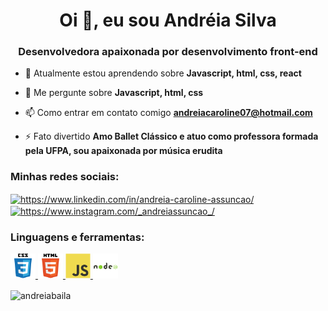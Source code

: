 <h1 align="center">Oi 👋, eu sou Andréia Silva</h1>
<h3 align="center">Desenvolvedora apaixonada por desenvolvimento front-end</h3>

- 🌱 Atualmente estou aprendendo sobre **Javascript, html, css, react**

- 💬 Me pergunte sobre **Javascript, html, css**

- 📫 Como entrar em contato comigo **andreiacaroline07@hotmail.com**

- ⚡ Fato divertido **Amo Ballet Clássico e atuo como professora formada pela UFPA, sou apaixonada por música erudita**

<h3 align="left">Minhas redes sociais:</h3>
<p align="left">
<a href="https://linkedin.com/in/https://www.linkedin.com/in/andreia-caroline-assuncao/" target="blank"><img align="center" src="https://raw.githubusercontent.com/rahuldkjain/github-profile-readme-generator/master/src/images/icons/Social/linked-in-alt.svg" alt="https://www.linkedin.com/in/andreia-caroline-assuncao/" height="30" width="40" /></a>
<a href="https://instagram.com/https://www.instagram.com/_andreiassuncao_/" target="blank"><img align="center" src="https://raw.githubusercontent.com/rahuldkjain/github-profile-readme-generator/master/src/images/icons/Social/instagram.svg" alt="https://www.instagram.com/_andreiassuncao_/" height="30" width="40" /></a>
</p>

<h3 align="left">Linguagens e ferramentas:</h3>
<p align="left"> <a href="https://www.w3schools.com/css/" target="_blank" rel="noreferrer"> <img src="https://raw.githubusercontent.com/devicons/devicon/master/icons/css3/css3-original-wordmark.svg" alt="css3" width="40" height="40"/> </a> <a href="https://www.w3.org/html/" target="_blank" rel="noreferrer"> <img src="https://raw.githubusercontent.com/devicons/devicon/master/icons/html5/html5-original-wordmark.svg" alt="html5" width="40" height="40"/> </a> <a href="https://developer.mozilla.org/en-US/docs/Web/JavaScript" target="_blank" rel="noreferrer"> <img src="https://raw.githubusercontent.com/devicons/devicon/master/icons/javascript/javascript-original.svg" alt="javascript" width="40" height="40"/> </a> <a href="https://nodejs.org" target="_blank" rel="noreferrer"> <img src="https://raw.githubusercontent.com/devicons/devicon/master/icons/nodejs/nodejs-original-wordmark.svg" alt="nodejs" width="40" height="40"/> </a> </p>

<p><img align="center" src="https://github-readme-stats.vercel.app/api/top-langs?username=andreiabaila&show_icons=true&locale=en&layout=compact" alt="andreiabaila" /></p>
